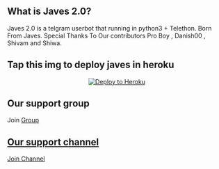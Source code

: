 
## What is Javes 2.0?
Javes 2.0 is a telgram userbot that running in python3 + Telethon.
Born From Javes.
Special Thanks To Our contributors Pro Boy , Danish00 , Shivam and Shiwa.

## Tap this img to deploy javes in heroku
<p align="center"><a href="https://heroku.com/deploy?template=https://github.com/Javes786/javes-2.0/tree/master"> <img src="https://www2.assets.heroku.com/assets/elements/elements-buttons-2-4867044559069b937ba0fd078f5604f310a49928bd1b59fb3d2f0ff96e0d97c8.svg" alt="Deploy to Heroku" /></a></p>

## Our support group
Join <a href="https://t.me/javes_support">Group


## Our support channel 
Join <a href="http://t.me/javes2support">Channel




